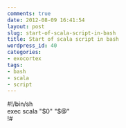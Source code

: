 ```yaml
---
comments: true
date: 2012-08-09 16:41:54
layout: post
slug: start-of-scala-script-in-bash
title: Start of scala script in bash
wordpress_id: 40
categories:
- exocortex
tags:
- bash
- scala
- script
---
```


#!/bin/sh  
exec scala "$0" "$@"  
!#
